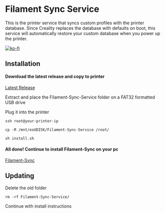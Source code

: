 

# Filament Sync Service
This is the printer service that syncs custom profiles with the printer database. Since Creality replaces the database with defaults on boot, this service will automatically restore your custom database when you power up the printer.

[![ko-fi](https://ko-fi.com/img/githubbutton_sm.svg)](https://ko-fi.com/P5P11AL9ZR)


## Installation

#### Download the latest release and copy to printer

[Latest Release](https://github.com/HurricanePrint/Filament-Sync-Service/releases/download/Release/Filament-Sync-Service.zip)

Extract and place the Filament-Sync-Service folder on a FAT32 formatted USB drive

Plug it into the printer

```
ssh root@your-printer-ip
```
```
cp -R /mnt/exUDISK/Filament-Sync-Service /root/
```

```
sh install.sh
```

#### All done! Continue to install Filament-Sync on your pc
[Filament-Sync](https://github.com/HurricanePrint/Filament-Sync)

## Updating

Delete the old folder

```
rm -rf Filament-Sync-Service/
```

Continue with install instructions